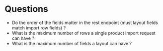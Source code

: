 # Questions
- Do the order of the fields matter in the rest endpoint (must layout fields match import row fields) ?
- What is the maximum number of rows a single product import request can have ?
- What is the maximum number of fields a layout can have ?